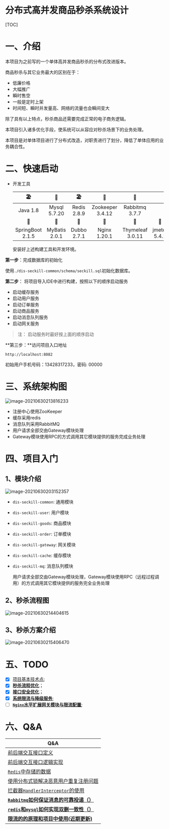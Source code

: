 # 分布式高并发商品秒杀系统设计

[TOC]

# 一、介绍

本项目为之前写的一个单体高并发商品秒杀的分布式改进版本。

商品秒杀与其它业务最大的区别在于：

- 低廉价格
- 大幅推广
- 瞬时售空
- 一般是定时上架
- 时间短、瞬时并发量高、网络的流量也会瞬间变大

除了具有以上特点，秒杀商品还需要完成正常的电子商务逻辑。

本项目引入诸多优化手段，使系统可以从容应对秒杀场景下的业务处理。

本项目是对单体项目进行了分布式改造，对职责进行了划分，降低了单体应用的业务耦合性。

# 二、快速启动

- 开发工具

  |        🏖         |       🌁       |      🏖      |        🎯         |        🦄         |              |
  | :--------------: | :-----------: | :---------: | :--------------: | :--------------: | :----------: |
  |     Java 1.8     | Mysql 5.7.20  | Redis 2.8.9 | Zookeeper 3.4.12 |  Rabbitmq 3.7.7  |              |
  |        🧐         |       🥇       |      🌈      |        🍻         |        📮         |      🚏       |
  | SpringBoot 2.1.5 | MyBatis 2.0.1 | Dubbo 2.7.1 |  Nginx   1.20.1  | Thymeleaf 3.0.11 | jmeter 5.4.1 |

  安装好上述构建工具和开发环境。

**第一步**：完成数据库的初始化

使用`./dis-seckill-common/schema/seckill.sql`初始化数据库。

**第二步**： 将项目导入IDE中进行构建，按照以下的顺序启动服务

- 启动缓存服务
- 启动用户服务
- 启动订单服务
- 启动商品服务
- 启动消息队列服务
- 启动网关服务

> 注： 启动服务时最好按上面的顺序启动

**第三步：**访问项目入口地址

```
http://localhost:8082
```

初始用户手机号码：13428317233，密码: 00000

# 三、系统架构图

![image-20210630213816233](https://gitee.com/wu_hc/note_images/raw/master/project/seckill/20210630220403.png)

- 注册中心使用ZooKeeper
- 缓存采用redis
- 消息队列采用RabbitMQ
- 用户请求全部交由Gateway模块处理
- Gateway模块使用RPC的方式调用其它模块提供的服务完成业务处理

# 四、项目入门

## 1、模块介绍

![image-20210630203152357](https://gitee.com/wu_hc/note_images/raw/master/project/seckill/20210630220421.png)

- `dis-seckill-common`: 通用模块

- `dis-seckill-user`: 用户模块

- `dis-seckill-goods`: 商品模块

- `dis-seckill-order`: 订单模块

- `dis-seckill-gateway`: 网关模块

- `dis-seckill-cache`: 缓存模块

- `dis-seckill-mq`: 消息队列模块

   用户请求全部交由Gateway模块处理，Gateway模块使用RPC（远程过程调用）的方式调用其它模块提供的服务完全业务处理

## 2、秒杀流程图

![image-20210630214404615](https://gitee.com/wu_hc/note_images/raw/master/project/seckill/20210630220416.png)

## 3、秒杀方案介绍

![image-20210630215406470](https://gitee.com/wu_hc/note_images/raw/master/project/seckill/20210630220422.png)

# 五、TODO

- [x] [项目基本技术点]();
- [x] **[秒杀流程优化]()**；
- [x] **[接口安全优化]()**；
- [x] **[系统限流与降级服务]()**;
- [ ] **[`Nginx`水平扩展网关模块与限流配置]()**;

# 六、Q&A

| Q&A                                                          |
| ------------------------------------------------------------ |
| [前后端交互接口定义](https://github.com/TheWhc/dis-seckill/blob/master/doc/%E5%89%8D%E5%90%8E%E7%AB%AF%E4%BA%A4%E4%BA%92%E6%8E%A5%E5%8F%A3%E5%AE%9A%E4%B9%89.md) |
| [前后端交互接口逻辑实现](https://github.com/TheWhc/dis-seckill/blob/master/doc/%E5%89%8D%E5%90%8E%E7%AB%AF%E4%BA%A4%E4%BA%92%E6%8E%A5%E5%8F%A3%E9%80%BB%E8%BE%91%E5%AE%9E%E7%8E%B0.md)                                   |
| [`Redis`中存储的数据]()                                      |
| [使用分布式锁解决恶意用户重复注册问题]()                     |
| [拦截器`HandlerInterceptor`的使用]()                         |
| **[`Rabbitmq`如何保证消息的可靠投递（）]()**                 |
| **[`redis`和`mysql`如何实现双删一致性（）]()**               |
| **[限流的的原理和项目中使用(近期更新)]()**                   |

